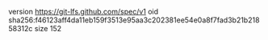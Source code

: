 version https://git-lfs.github.com/spec/v1
oid sha256:f46123aff4da11eb159f3513e95aa3c202381ee54e0a8f7fad3b21b21858312c
size 152
